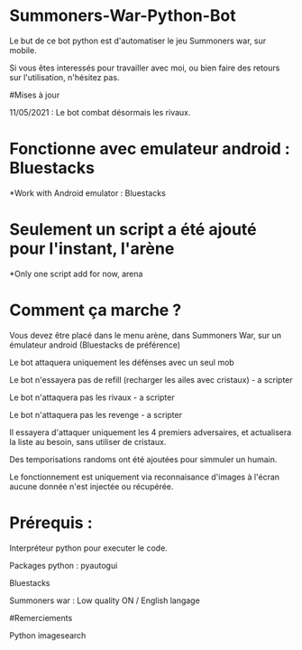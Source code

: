 # Summoners-War-Python-Bot

Le but de ce bot python est d'automatiser le jeu Summoners war, sur mobile.

Si vous êtes interessés pour travailler avec moi, ou bien faire des retours sur l'utilisation, n'hésitez pas.

#Mises à jour

11/05/2021 : Le bot combat désormais les rivaux.

# Fonctionne avec emulateur android : Bluestacks
*Work with Android emulator : Bluestacks

# Seulement un script a été ajouté pour l'instant, l'arène
*Only one script add for now, arena

# Comment ça marche ?
Vous devez être placé dans le menu arène, dans Summoners War, sur un émulateur android (Bluestacks de préférence)

Le bot attaquera uniquement les défénses avec un seul mob

Le bot n'essayera pas de refill (recharger les ailes avec cristaux) - a scripter

Le bot n'attaquera pas les rivaux - a scripter

Le bot n'attaquera pas les revenge - a scripter


Il essayera d'attaquer uniquement les 4 premiers adversaires, et actualisera la liste au besoin, sans utiliser de cristaux.

Des temporisations randoms ont été ajoutées pour simmuler un humain.

Le fonctionnement est uniquement via reconnaisance d'images à l'écran aucune donnée n'est injectée ou récupérée.

# Prérequis :

Interpréteur python pour executer le code.

Packages python : pyautogui

Bluestacks 

Summoners war : Low quality ON / English langage

#Remerciements

Python imagesearch
